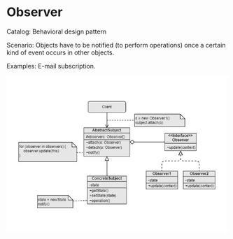 Observer
===
Catalog: Behavioral design pattern

Scenario: Objects have to be notified (to perform operations) once a certain kind of event occurs in other objects. 

Examples: E-mail subscription.

![UML](UML.jpg)
